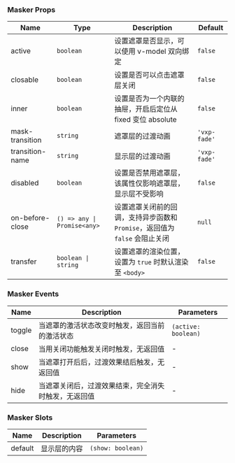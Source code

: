 ### Masker Props

| Name            | Type                        | Description                                                                        | Default       |
| --------------- | --------------------------- | --------------------------------------------------------------------------- | ------------ |
| active          | `boolean`                   | 设置遮罩是否显示，可以使用 v-model 双向绑定                                 | `false`      |
| closable        | `boolean`                   | 设置是否可以点击遮罩层关闭                                                  | `false`      |
| inner           | `boolean`                   | 设置是否为一个内联的抽屉，开启后定位从 fixed 变位 absolute                  | `false`      |
| mask-transition | `string`                    | 遮罩层的过渡动画                                                            | `'vxp-fade'` |
| transition-name | `string`                    | 显示层的过渡动画                                                            | `'vxp-fade'` |
| disabled        | `boolean`                   | 设置是否禁用遮罩层，该属性仅影响遮罩层，显示层不受影响                      | `false`      |
| on-before-close | `() => any \| Promise<any>` | 设置遮罩关闭前的回调，支持异步函数和 `Promise`，返回值为 `false` 会阻止关闭 | `null`       |
| transfer        | `boolean \| string`         | 设置遮罩的渲染位置，设置为 `true` 时默认渲染至 `<body>`                     | `false`      |

### Masker Events

| Name   | Description                                                 | Parameters                |
| ------ | ---------------------------------------------------- | ------------------- |
| toggle | 当遮罩的激活状态改变时触发，返回当前的激活状态       | `(active: boolean)` |
| close  | 当用关闭功能触发关闭时触发，无返回值                 | -                   |
| show   | 当遮罩打开后后，过渡效果结后触发，无返回值           | -                   |
| hide   | 当遮罩关闭后，过渡效果结束，完全消失时触发，无返回值 | -                   |

### Masker Slots

| Name    | Description         | Parameters              |
| ------- | ------------ | ----------------- |
| default | 显示层的内容 | `(show: boolean)` |
